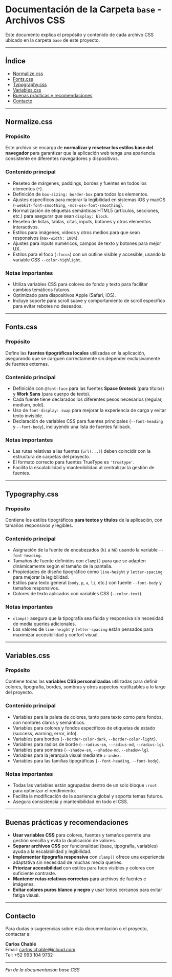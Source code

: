 # Documentación de la Carpeta `base` - Archivos CSS

Este documento explica el propósito y contenido de cada archivo CSS ubicado en la carpeta `base` de este proyecto.

---

## Índice

- [Normalize.css](#Normalizecss)
- [Fonts.css](#Fontscss)
- [Typography.css](#Typographycss)
- [Variables.css](#Variablescss)
- [Buenas prácticas y recomendaciones](#Buenas-prácticas-y-recomendaciones)
- [Contacto](#Contacto)

---

## Normalize.css

### Propósito

Este archivo se encarga de **normalizar y resetear los estilos base del navegador** para garantizar que la aplicación web tenga una apariencia consistente en diferentes navegadores y dispositivos.

### Contenido principal

- Reseteo de márgenes, paddings, bordes y fuentes en todos los elementos (`*`).
- Definición de `box-sizing: border-box` para todos los elementos.
- Ajustes específicos para mejorar la legibilidad en sistemas iOS y macOS (`-webkit-font-smoothing`, `-moz-osx-font-smoothing`).
- Normalización de etiquetas semánticas HTML5 (artículos, secciones, etc.) para asegurar que sean `display: block`.
- Reseteo de listas, tablas, citas, inputs, botones y otros elementos interactivos.
- Estilos para imágenes, vídeos y otros medios para que sean responsivos (`max-width: 100%`).
- Ajustes para inputs numéricos, campos de texto y botones para mejor UX.
- Estilos para el foco (`:focus`) con un outline visible y accesible, usando la variable CSS `--color-highlight`.

### Notas importantes

- Utiliza variables CSS para colores de fondo y texto para facilitar cambios temáticos futuros.
- Optimizado para dispositivos Apple (Safari, iOS).
- Incluye soporte para scroll suave y comportamiento de scroll específico para evitar rebotes no deseados.

---

## Fonts.css

### Propósito

Define las **fuentes tipográficas locales** utilizadas en la aplicación, asegurando que se carguen correctamente sin depender exclusivamente de fuentes externas.

### Contenido principal

- Definición con `@font-face` para las fuentes **Space Grotesk** (para títulos) y **Work Sans** (para cuerpo de texto).
- Cada fuente tiene declarados los diferentes pesos necesarios (regular, medium, bold).
- Uso de `font-display: swap` para mejorar la experiencia de carga y evitar texto invisible.
- Declaración de variables CSS para fuentes principales (`--font-heading` y `--font-body`), incluyendo una lista de fuentes fallback.

### Notas importantes

- Las rutas relativas a las fuentes (`url(...)`) deben coincidir con la estructura de carpetas del proyecto.
- El formato correcto para fuentes TrueType es `'truetype'`.
- Facilita la escalabilidad y mantenibilidad al centralizar la gestión de fuentes.

---

## Typography.css

### Propósito

Contiene los estilos tipográficos **para textos y títulos** de la aplicación, con tamaños responsivos y legibles.

### Contenido principal

- Asignación de la fuente de encabezados (`h1` a `h6`) usando la variable `--font-heading`.
- Tamaños de fuente definidos con `clamp()` para que se adapten dinámicamente según el tamaño de la pantalla.
- Propiedades de diseño tipográfico como `line-height` y `letter-spacing` para mejorar la legibilidad.
- Estilos para texto general (`body`, `p`, `a`, `li`, etc.) con fuente `--font-body` y tamaños responsivos.
- Colores de texto aplicados con variables CSS (`--color-text`).

### Notas importantes

- `clamp()` asegura que la tipografía sea fluida y responsiva sin necesidad de media queries adicionales.
- Los valores de `line-height` y `letter-spacing` están pensados para maximizar accesibilidad y confort visual.

---

## Variables.css

### Propósito

Contiene todas las **variables CSS personalizadas** utilizadas para definir colores, tipografía, bordes, sombras y otros aspectos reutilizables a lo largo del proyecto.

### Contenido principal

- Variables para la paleta de colores, tanto para texto como para fondos, con nombres claros y semánticos.
- Variables para colores y fondos específicos de etiquetas de estado (success, warning, error, info).
- Variables para bordes (`--border-color-dark`, `--border-color-light`).
- Variables para radios de borde (`--radius-sm`, `--radius-md`, `--radius-lg`).
- Variables para sombras (`--shadow-sm`, `--shadow-md`, `--shadow-lg`).
- Variables para la jerarquía visual mediante `z-index`.
- Variables para las familias tipográficas (`--font-heading`, `--font-body`).

### Notas importantes

- Todas las variables están agrupadas dentro de un solo bloque `:root` para optimizar el rendimiento.
- Facilita la modificación de la apariencia global y soporta temas futuros.
- Asegura consistencia y mantenibilidad en todo el CSS.

---

## Buenas prácticas y recomendaciones

- **Usar variables CSS** para colores, fuentes y tamaños permite una gestión sencilla y evita la duplicación de valores.
- **Separar archivos CSS** por funcionalidad (base, tipografía, variables) ayuda a la escalabilidad y legibilidad.
- **Implementar tipografía responsiva** con `clamp()` ofrece una experiencia adaptativa sin necesidad de muchas media queries.
- **Priorizar accesibilidad** con estilos para foco visibles y colores con suficiente contraste.
- **Mantener rutas relativas correctas** para archivos de fuentes e imágenes.
- **Evitar colores puros blanco y negro** y usar tonos cercanos para evitar fatiga visual.

---

## Contacto

Para dudas o sugerencias sobre esta documentación o el proyecto, contactar a:

**Carlos Chablé**  
Email: carlos.chable@icloud.com  
Tel: +52 993 104 9732  

---

*Fin de la documentación base CSS*